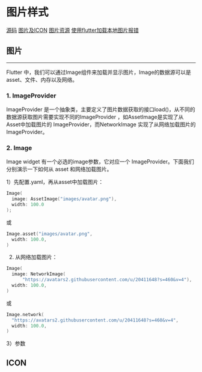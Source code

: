 # 图片样式

[源码](https://gitee.com/learnany/flutter/blob/master/lib/imagestyle.dart)  [图片及ICON](https://book.flutterchina.club/chapter3/img_and_icon.html#_3-3-1-%E5%9B%BE%E7%89%87)  [图片资源](https://www.vcg.com/creative/1365017698)  [使用flutter加载本地图片报错](https://zhuanlan.zhihu.com/p/47465069)

## 图片
--- 

Flutter 中，我们可以通过Image组件来加载并显示图片，Image的数据源可以是asset、文件、内存以及网络。

### 1. ImageProvider

ImageProvider 是一个抽象类，主要定义了图片数据获取的接口load()，从不同的数据源获取图片需要实现不同的ImageProvider ，如AssetImage是实现了从Asset中加载图片的 ImageProvider，而NetworkImage 实现了从网络加载图片的 ImageProvider。

### 2. Image

Image widget 有一个必选的image参数，它对应一个 ImageProvider。下面我们分别演示一下如何从 asset 和网络加载图片。

1）先配置.yaml，再从asset中加载图片：

```c
Image(
  image: AssetImage("images/avatar.png"),
  width: 100.0
);
```
或
```c
Image.asset("images/avatar.png",
  width: 100.0,
)
```

2) 从网络加载图片：
```c
Image(
  image: NetworkImage(
      "https://avatars2.githubusercontent.com/u/20411648?s=460&v=4"),
  width: 100.0,
)
```
或
```c
Image.network(
  "https://avatars2.githubusercontent.com/u/20411648?s=460&v=4",
  width: 100.0,
)
```

3）参数

## ICON